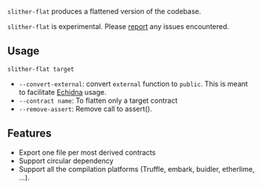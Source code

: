 `slither-flat` produces a flattened version of the codebase.

`slither-flat` is experimental. Please [report](https://github.com/crytic/slither/issues) any issues encountered.

## Usage
`slither-flat target`

- `--convert-external`: convert `external` function to `public`. This is meant to facilitate [Echidna](https://github.com/crytic/echidna) usage.
- `--contract name`:  To flatten only a target contract
- `--remove-assert`: Remove call to assert().

## Features
- Export one file per most derived contracts
- Support circular dependency
- Support all the compilation platforms (Truffle, embark, buidler, etherlime, ...).
